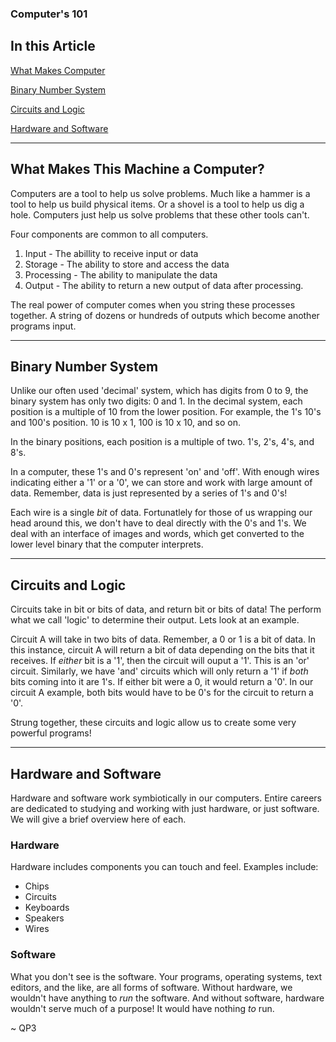 ### Computer's 101

## In this Article

[What Makes Computer](#computer)

[Binary Number System](#binary)

[Circuits and Logic](#circuits)

[Hardware and Software](#hardware)

---

<a name="computer"></a> 

## What Makes This Machine a Computer?

Computers are a tool to help us solve problems.  Much like a hammer is a tool to help us build physical items.  Or a shovel is a tool to help us dig a hole.  Computers just help us solve problems that these other tools can't.

Four components are common to all computers.

1. Input - The abillity to receive input or data
2. Storage - The ability to store and access the data
3. Processing - The ability to manipulate the data
4. Output - The ability to return a new output of data after processing.  

The real power of computer comes when you string these processes together.  A string of dozens or hundreds of outputs which become another programs input.  

---

<a name="binary"></a>

## Binary Number System

Unlike our often used 'decimal' system, which has digits from 0 to 9, the binary system has only two digits: 0 and 1.  In the decimal system, each position is a multiple of 10 from the lower position.  For example, the 1's 10's and 100's position.  10 is 10 x 1, 100 is 10 x 10, and so on. 

In the binary positions, each position is a multiple of two. 1's, 2's, 4's, and 8's.

In a computer, these 1's and 0's represent 'on' and 'off'.  With enough wires indicating either a '1' or a '0', we can store and work with large amount of data.  Remember, data is just represented by a series of 1's and 0's!

Each wire is a single *bit* of data.  Fortunatlely for those of us wrapping our head around this, we don't have to deal directly with the 0's and 1's.  We deal with an interface of images and words, which get converted to the lower level binary that the computer interprets.

---

<a name="circuits"></a>

## Circuits and Logic

Circuits take in bit or bits of data, and return bit or bits of data!  The perform what we call 'logic' to determine their output.  Lets look at an example.

Circuit A will take in two bits of data.  Remember, a 0 or 1 is a bit of data.  In this instance, circuit A will return a bit of data depending on the bits that it receives.  If *either* bit is a '1', then the circuit will ouput a '1'.  This is an 'or' circuit.  Similarly, we have 'and' circuits which will only return a '1' if *both* bits coming into it are 1's.  If either bit were a 0, it would return a '0'.  In our circuit A example, both bits would have to be 0's for the circuit to return a '0'.

Strung together, these circuits and logic allow us to create some very powerful programs!

---

<a name="hardware"></a>

## Hardware and Software

Hardware and software work symbiotically in our computers.  Entire careers are dedicated to studying and working with just hardware, or just software.  We will give a brief overview here of each.  

### Hardware

Hardware includes components you can touch and feel. Examples include:

* Chips
* Circuits
* Keyboards
* Speakers
* Wires

### Software

What you don't see is the software.  Your programs, operating systems, text editors, and the like, are all forms of software.  Without hardware, we wouldn't have anything to *run* the software.  And without software, hardware wouldn't serve much of a purpose! It would have nothing *to* run.

~ QP3